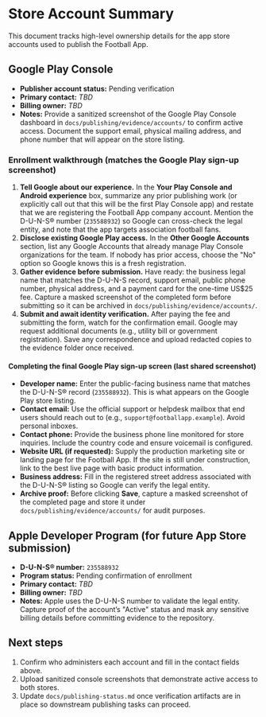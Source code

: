 # Store Account Summary

This document tracks high-level ownership details for the app store accounts used to publish the Football App.

## Google Play Console
- **Publisher account status:** Pending verification
- **Primary contact:** _TBD_
- **Billing owner:** _TBD_
- **Notes:** Provide a sanitized screenshot of the Google Play Console dashboard in `docs/publishing/evidence/accounts/` to confirm active access. Document the support email, physical mailing address, and phone number that will appear on the store listing.

### Enrollment walkthrough (matches the Google Play sign-up screenshot)
1. **Tell Google about our experience.** In the **Your Play Console and Android experience** box, summarize any prior publishing work (or explicitly call out that this will be the first Play Console app) and restate that we are registering the Football App company account. Mention the D-U-N-S® number (`235588932`) so Google can cross-check the legal entity, and note that the app targets association football fans.
2. **Disclose existing Google Play access.** In the **Other Google Accounts** section, list any Google Accounts that already manage Play Console organizations for the team. If nobody has prior access, choose the "No" option so Google knows this is a fresh registration.
3. **Gather evidence before submission.** Have ready: the business legal name that matches the D-U-N-S record, support email, public phone number, physical address, and a payment card for the one-time US\$25 fee. Capture a masked screenshot of the completed form before submitting so it can be archived in `docs/publishing/evidence/accounts/`.
4. **Submit and await identity verification.** After paying the fee and submitting the form, watch for the confirmation email. Google may request additional documents (e.g., utility bill or government registration). Save any correspondence and upload redacted copies to the evidence folder once received.

#### Completing the final Google Play sign-up screen (last shared screenshot)
- **Developer name:** Enter the public-facing business name that matches the D-U-N-S® record (`235588932`). This is what appears on the Google Play store listing.
- **Contact email:** Use the official support or helpdesk mailbox that end users should reach out to (e.g., `support@footballapp.example`). Avoid personal inboxes.
- **Contact phone:** Provide the business phone line monitored for store inquiries. Include the country code and ensure voicemail is configured.
- **Website URL (if requested):** Supply the production marketing site or landing page for the Football App. If the site is still under construction, link to the best live page with basic product information.
- **Business address:** Fill in the registered street address associated with the D-U-N-S® listing so Google can verify the legal entity.
- **Archive proof:** Before clicking **Save**, capture a masked screenshot of the completed page and store it under `docs/publishing/evidence/accounts/` for audit purposes.

## Apple Developer Program (for future App Store submission)
- **D-U-N-S® number:** `235588932`
- **Program status:** Pending confirmation of enrollment
- **Primary contact:** _TBD_
- **Billing owner:** _TBD_
- **Notes:** Apple uses the D-U-N-S number to validate the legal entity. Capture proof of the account’s "Active" status and mask any sensitive billing details before committing evidence to the repository.

## Next steps
1. Confirm who administers each account and fill in the contact fields above.
2. Upload sanitized console screenshots that demonstrate active access to both stores.
3. Update `docs/publishing-status.md` once verification artifacts are in place so downstream publishing tasks can proceed.
